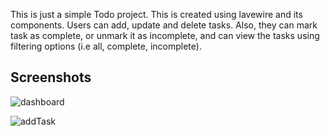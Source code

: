 This is just a simple Todo project. This is created using lavewire and its components. Users can add, update and delete tasks. Also, they can mark task as complete, or unmark it as incomplete, and can view the tasks using filtering options (i.e all, complete, incomplete).

## Screenshots

![dashboard](https://user-images.githubusercontent.com/34390881/170581307-4aab58bb-fcca-4129-b708-b3636ef3ba88.JPG)

![addTask](https://user-images.githubusercontent.com/34390881/170581350-7a228f4c-ae64-4c59-a48e-6c20833225f8.JPG)

